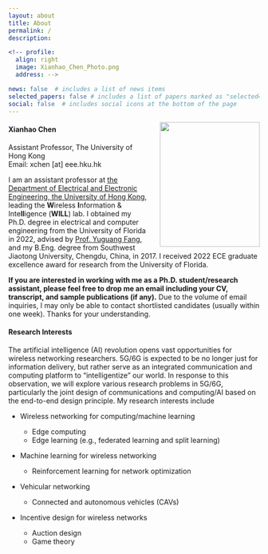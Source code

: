 ```yaml
---
layout: about
title: About
permalink: /
description: 

<!-- profile:
  align: right
  image: Xianhao_Chen_Photo.png
  address: -->

news: false  # includes a list of news items
selected_papers: false # includes a list of papers marked as "selected={true}"
social: false  # includes social icons at the bottom of the page
---
```


<img src = "../assets/img/Xianhao_Chen_Photo.png" align = "right" width = "200" height="250" style="margin-left: 20px;">

#### Xianhao Chen ####
Assistant Professor, The University of Hong Kong<br>
Email: xchen [at] eee.hku.hk

I am an assistant professor at [the Department of Electrical and Electronic Engineering, the University of Hong Kong](https://www.eee.hku.hk/), leading the <strong>W</strong>ireless <strong>I</strong>nformation & Inte<strong>ll</strong>igence (<strong>WILL</strong>) lab. I obtained my Ph.D. degree in electrical and computer engineering from the University of Florida in 2022, advised by [Prof. Yuguang Fang](http://www.fang.ece.ufl.edu/), and my B.Eng. degree from Southwest Jiaotong University, Chengdu, China, in 2017. I received 2022 ECE graduate excellence award for research from the University of Florida.

**If you are interested in working with me as a Ph.D. student/research assistant, please feel free to drop me an email including your CV, transcript, and sample publications (if any).** Due to the volume of email inquiries, I may only be able to contact shortlisted candidates (usually within one week). Thanks for your understanding.

#### Research Interests ####

The artificial intelligence (AI) revolution opens vast opportunities for wireless networking researchers. 5G/6G is expected to be no longer just for information delivery, but rather serve as an integrated communication and computing platform to “intelligentize” our world. In response to this observation, we will explore various research problems in 5G/6G, particularly the joint design of communications and computing/AI based on the end-to-end design principle. My research interests include

- Wireless networking for computing/machine learning
  - Edge computing
  - Edge learning (e.g., federated learning and split learning)

- Machine learning for wireless networking
  - Reinforcement learning for network optimization
 
- Vehicular networking
  - Connected and autonomous vehicles (CAVs)

- Incentive design for wireless networks
  - Auction design
  - Game theory


